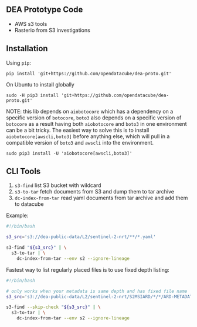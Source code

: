 DEA Prototype Code
------------------

- AWS s3 tools
- Rasterio from S3 investigations

Installation
------------

Using `pip`:

```
pip install 'git+https://github.com/opendatacube/dea-proto.git'
```

On Ubuntu to install globally

```
sudo -H pip3 install 'git+https://github.com/opendatacube/dea-proto.git'
```

NOTE: this lib depends on `aiobotocore` which has a dependency on a specific
version of `botocore`, `boto3` also depends on a specific version of `botocore`
as a result having both `aiobotocore` and `boto3` in one environment can be a bit
tricky. The easiest way to solve this is to install `aiobotocore[awscli,boto3]` before
anything else, which will pull in a compatible version of `boto3` and `awscli` into the
environment.

```
sudo pip3 install -U 'aiobotocore[awscli,boto3]'
```


CLI Tools
---------

1. `s3-find` list S3 bucket with wildcard
2. `s3-to-tar` fetch documents from S3 and dump them to tar archive 
3. `dc-index-from-tar` read yaml documents from tar archive and add them to datacube


Example:

```bash
#!/bin/bash

s3_src='s3://dea-public-data/L2/sentinel-2-nrt/**/*.yaml'

s3-find "${s3_src}" | \
  s3-to-tar | \
    dc-index-from-tar --env s2 --ignore-lineage
```

Fastest way to list regularly placed files is to use fixed depth listing:

```bash
#!/bin/bash

# only works when your metadata is same depth and has fixed file name
s3_src='s3://dea-public-data/L2/sentinel-2-nrt/S2MSIARD/*/*/ARD-METADATA.yaml'

s3-find --skip-check "${s3_src}" | \
  s3-to-tar | \
    dc-index-from-tar --env s2 --ignore-lineage
```

